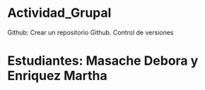 # Actividad_Grupal
Github: Crear un repositorio Github. Control de versiones
# Estudiantes: Masache Debora y Enriquez Martha
